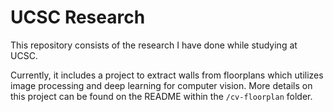 # UCSC Research

This repository consists of the research I have done while studying at UCSC.

Currently, it includes a project to extract walls from floorplans which utilizes image processing and deep learning for computer vision. More details on this project can be found on the README within the `/cv-floorplan` folder.
